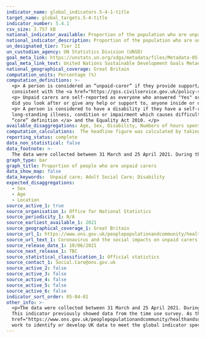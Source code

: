 ```yaml
---
indicator_name: global_indicators.5-4-1-title
target_name: global_targets.5-4-title
indicator_number: 5.4.1
csv_size: 3.757 kB
national_indicator_available: Proportion of the population who are unpaid carers
national_indicator_description: Proportion of the population who are unpaid carers, by time spent on unpaid care, disability status, age and sex. 
un_designated_tier: Tier II
un_custodian_agency: UN Statistics Division (UNSD)
goal_meta_link: https://unstats.un.org/sdgs/metadata/files/Metadata-05-04-01.pdf
goal_meta_link_text: United Nations Sustainable Development Goals Metadata (PDF 337 KB)
national_geographical_coverage: Great Britain 
computation_units: Percentage (%)
computation_definitions: >-
  <p> A person is considered an “unpaid-carer” if they provide support/care to an individual who has needs due to physical or mental health condition(s) or illness(es), or problems related to old age, excluding anything they did as part of their paid employment. This definition is
  consistent with the <a href="https://gss.civilservice.gov.uk/policy-store/unpaid-care/"> Government Statistical Service (GSS) harmonised “core” definition </a>. </p>
  <p> Unpaid carers are self-reported as everyone who answered "Yes" or "No" to the question -  "In the past seven days,
  did you look after or give any help or support to, anyone inside or outside your household because they have - long-term physical or mental health conditions or illnesses, or problems related to old age?" </p>
  <p> A person is considered to have a disability if they have a self-reported
  long-standing illness, condition or impairment which causes difficulty with day-to-day activities. his definition is consistent with the <a href="https://gss.civilservice.gov.uk/policy-store/measuring-disability-for-the-equality-act-2010/"> Government Statistical Service (GSS) harmonised
  “core” definition </a> and the Equality Act 2010. </p>
available_disaggregations: Age, Sex, Disability, Numbers of hours spent 
computation_calculations:  The headline figure was calculated by taking  the number of carers divided by the weighted sample size. 
reporting_status: complete
data_non_statistical: false
data_footnote: >-
  The data were collected between 31 March and 25 April 2021. During this period the “rule of 6” was in place in England (29 March), “stay local” restrictions were lifted in Wales (from 27 March), and “stay home” rules in Scotland were replaced by “stay local” rules (2 April).
graph_type: bar
graph_title: Proportion of people who are unpaid carers
data_show_map: false
data_keywords:  Unpaid care; Adult Social Care; Disability 
expected_disaggregations:
  - Sex
  - Age
  - Location
source_active_1: true
source_organisation_1: Office for National Statistics
source_periodicity_1: N/A 
source_earliest_available_1: 2021
source_geographical_coverage_1: Great Britain 
source_url_1: https://www.ons.gov.uk/peoplepopulationandcommunity/healthandsocialcare/socialcare/datasets/coronavirusandthesocialimpactsonunpaidcarersingreatbritain
source_url_text_1: Coronavirus and the social impacts on unpaid carers in Great Britain
source_release_date_1: 10/06/2021
source_next_release_1: TBC
source_statistical_classification_1: Official statistics
source_contact_1: Social.Care@ons.gov.uk
source_active_2: false
source_active_3: false
source_active_4: false
source_active_5: false
source_active_6: false
indicator_sort_order: 05-04-01
other_info: >-
  <p>The data were collected between 31 March and 25 April 2021. During this period the “rule of 6” was in place in England (29 March), “stay local” restrictions were lifted in Wales (from 27 March), and “stay home” rules in Scotland were replaced by “stay local” rules (2 April).</p>  <p>
  This indicator previously showed data from the time use survey. As this  data is discontinued it has been replaced by data from the OPN, currently displayed. </p>  <p> For more information about this data please see the  <a
  href="https://www.ons.gov.uk/peoplepopulationandcommunity/healthandsocialcare/socialcare/articles/coronavirusandthesocialimpactsonunpaidcarersingreatbritain/april2021">publication</a>.</p> This indicator is being used as an approximation of the UN SDG Indicator. Where possible, we will
  work to identify or develop UK data to meet the global indicator specification. This indicator has been identified in collaboration with topic experts.
---
```

